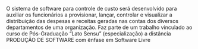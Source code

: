 O sistema de software para controle de custo será desenvolvido para auxiliar os funcionários a provisionar, lançar, controlar e visualizar a distribuição das despesas e receitas geradas nas contas dos diversos departamentos de uma organização.
Faz parte de um trabalho vinculado ao curso de Pós-Graduação
“Lato Sensu” (especialização) a distância PRODUÇÃO DE SOFTWARE
com ênfase em Software Livre
